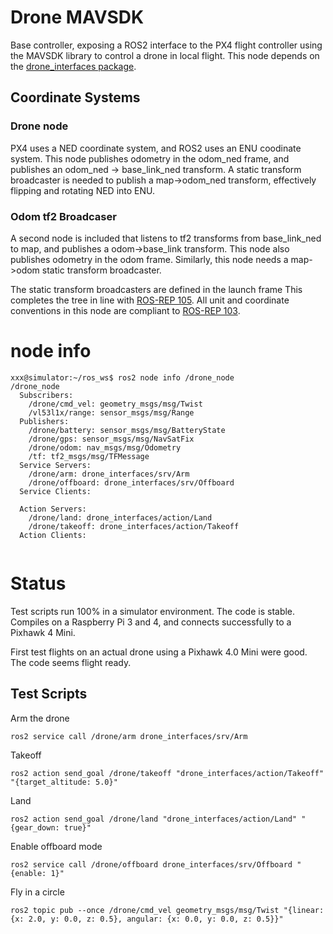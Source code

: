 # Drone MAVSDK
Base controller, exposing a ROS2 interface to the PX4 flight controller using the MAVSDK library to control a drone in local flight.  This node depends on the [drone_interfaces package](https://github.com/slaghuis/drone_interfaces).

## Coordinate Systems
### Drone node
PX4 uses a NED coordinate system, and ROS2 uses an ENU coodinate system. This node publishes odometry in the odom_ned frame, and publishes an odom_ned -> base_link_ned transform.  A static transform broadcaster is needed to publish a map->odom_ned transform, effectively flipping and rotating NED into ENU.  
### Odom tf2 Broadcaser
A second node is included that listens to tf2 transforms from base_link_ned to map, and publishes a odom->base_link transform.  This node also publishes odometry in the odom frame. Similarly, this node needs a map->odom static transform broadcaster.  

The static transform broadcasters are defined in the launch frame This completes the tree in line with [ROS-REP 105](https://ros.org/reps/rep-0105.html).  All unit and coordinate conventions in this node are compliant to [ROS-REP 103](https://www.ros.org/reps/rep-0103.html).

# node info
```
xxx@simulator:~/ros_ws$ ros2 node info /drone_node
/drone_node
  Subscribers:
    /drone/cmd_vel: geometry_msgs/msg/Twist
    /vl53l1x/range: sensor_msgs/msg/Range
  Publishers:
    /drone/battery: sensor_msgs/msg/BatteryState
    /drone/gps: sensor_msgs/msg/NavSatFix
    /drone/odom: nav_msgs/msg/Odometry
    /tf: tf2_msgs/msg/TFMessage
  Service Servers:
    /drone/arm: drone_interfaces/srv/Arm
    /drone/offboard: drone_interfaces/srv/Offboard
  Service Clients:  
  
  Action Servers:
    /drone/land: drone_interfaces/action/Land
    /drone/takeoff: drone_interfaces/action/Takeoff
  Action Clients:
  
```
# Status
Test scripts run 100% in a simulator environment.  The code is stable.
Compiles on a Raspberry Pi 3 and 4, and connects successfully to a Pixhawk 4 Mini.

First test flights on an actual drone using a Pixhawk 4.0 Mini were good.  The code seems flight ready. 

## Test Scripts
Arm the drone
```
ros2 service call /drone/arm drone_interfaces/srv/Arm
```

Takeoff
```
ros2 action send_goal /drone/takeoff "drone_interfaces/action/Takeoff" "{target_altitude: 5.0}"
```

Land
```
ros2 action send_goal /drone/land "drone_interfaces/action/Land" "{gear_down: true}"
```

Enable offboard mode
```
ros2 service call /drone/offboard drone_interfaces/srv/Offboard "{enable: 1}"
```

Fly in a circle
```
ros2 topic pub --once /drone/cmd_vel geometry_msgs/msg/Twist "{linear: {x: 2.0, y: 0.0, z: 0.5}, angular: {x: 0.0, y: 0.0, z: 0.5}}"
```
